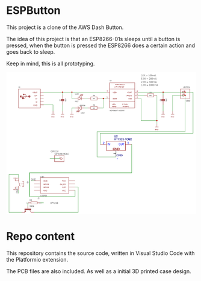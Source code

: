 # ESPButton

This project is a clone of the AWS Dash Button. 

The idea of this project is that an ESP8266-01s sleeps until a button is pressed, when the button is pressed the ESP8266 does a certain action and goes back to sleep.

Keep in mind, this is all prototyping.

![ESPButton Schematic](ESPButton-schematic.PNG "ESPButon Schematic")

# Repo content
This repository contains the source code, written in Visual Studio Code with the Platformio extension. 

The PCB files are also included. As well as a initial 3D printed case design.

	